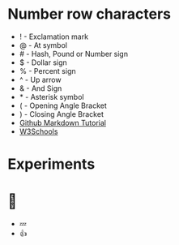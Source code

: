 # Number row characters
- ! - Exclamation mark
- @ - At symbol
- \# - Hash, Pound or Number sign
- $ - Dollar sign
- % - Percent sign
- ^ - Up arrow
- & - And Sign
- \* - Asterisk symbol
- ( - Opening Angle Bracket
- ) - Closing Angle Bracket
- [Github Markdown Tutorial](https://docs.github.com/en/get-started/writing-on-github/getting-started-with-writing-and-formatting-on-github/basic-writing-and-formatting-syntax)
- [W3Schools](https://www.w3schools.com/)
# Experiments
# :imp:
 - :zzz:
 - :+1:
